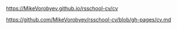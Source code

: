 https://MikeVorobyev.github.io/rsschool-cv/cv

https://github.com/MikeVorobyev/rsschool-cv/blob/gh-pages/cv.md


